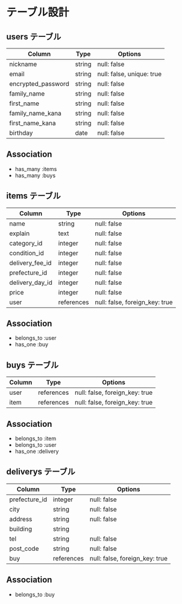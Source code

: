 # テーブル設計

## users テーブル

| Column             | Type    | Options     |
| ------------------ | ------- | ----------- |
| nickname           | string  | null: false |
| email              | string  | null: false, unique: true |
| encrypted_password | string  | null: false |
| family_name        | string  | null: false |
| first_name         | string  | null: false |
| family_name_kana   | string  | null: false |
| first_name_kana    | string  | null: false |
| birthday           | date    | null: false |

## Association

- has_many :items
- has_many :buys

## items テーブル

| Column        | Type       | Options     |
| ------------- | ---------- | ----------- |
| name          | string     | null: false |
| explain       | text       | null: false |
| category_id   | integer    | null: false |
| condition_id  | integer    | null: false |
| delivery_fee_id  | integer | null: false |
| prefecture_id    | integer | null: false |
| delivery_day_id  | integer | null: false |
| price         | integer    | null: false |
| user          | references | null: false, foreign_key: true |

## Association

- belongs_to :user
- has_one :buy

## buys テーブル

| Column    | Type       | Options                        |
| --------- | ---------- | ------------------------------ |
| user      | references | null: false, foreign_key: true |
| item      | references | null: false, foreign_key: true |

## Association

- belongs_to :item
- belongs_to :user
- has_one :delivery

## deliverys テーブル

| Column     | Type       | Options     |
| ---------- | ---------- | ----------- |
| prefecture_id | integer | null: false |
| city       | string     | null: false |
| address    | string     | null: false |
| building   | string     |             |
| tel        | string     | null: false |
| post_code  | string     | null: false |
| buy        | references | null: false, foreign_key: true |

## Association

- belongs_to :buy

